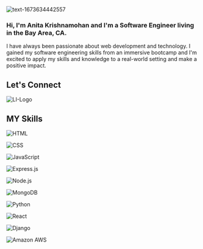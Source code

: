 ![text-1673634442557](https://user-images.githubusercontent.com/113558824/212397400-1f4bca0b-e758-4920-aa51-e67130211d83.png)


### Hi, I'm Anita Krishnamohan and I'm a Software Engineer living in the Bay Area, CA.
I have always been passionate about web development and technology. I gained my software engineering skills
from an immersive bootcamp and I'm excited to apply my skills and knowledge to a real-world setting and make 
a positive impact.

## Let's Connect
![LI-Logo](https://img.shields.io/badge/LinkedIn-0077B5?style=for-the-badge&logo=linkedin&logoColor=white)

## MY Skills

![HTML](https://img.shields.io/badge/HTML5-E34F26?style=for-the-badge&logo=html5&logoColor=white)

![CSS](https://img.shields.io/badge/CSS3-1572B6?style=for-the-badge&logo=css3&logoColor=white)

![JavaScript](https://img.shields.io/badge/JavaScript-323330?style=for-the-badge&logo=javascript&logoColor=F7DF1E)

![Express.js](	https://img.shields.io/badge/Express.js-000000?style=for-the-badge&logo=express&logoColor=white)

![Node.js](https://img.shields.io/badge/Node.js-339933?style=for-the-badge&logo=nodedotjs&logoColor=white)

![MongoDB](https://img.shields.io/badge/MongoDB-4EA94B?style=for-the-badge&logo=mongodb&logoColor=white)

![Python](https://img.shields.io/badge/Python-FFD43B?style=for-the-badge&logo=python&logoColor=blue)

![React](https://img.shields.io/badge/React-20232A?style=for-the-badge&logo=react&logoColor=61DAFB)

![Django](https://img.shields.io/badge/Django-092E20?style=for-the-badge&logo=django&logoColor=green)

![Amazon AWS](https://img.shields.io/badge/Amazon_AWS-FF9900?style=for-the-badge&logo=amazonaws&logoColor=white)
